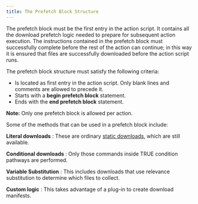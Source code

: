 ```yaml
---
title: The Prefetch Block Structure
---
```


The prefetch block must be the first entry in the action script. 
It contains all the download prefetch logic needed to prepare for
subsequent action execution. The instructions contained in the prefetch block 
must successfully complete before the rest of the action can continue; in this way 
it is ensured that files are successfully downloaded before the action script runs. 


The prefetch block structure must satisfy the following criteria:
- Is located as first entry in the action script. Only blank lines and comments are allowed to precede it.
- Starts with a **begin prefetch block** statement.
- Ends with the **end prefetch block** statement.


**Note:** Only one prefetch block is allowed per action.


Some of the methods that can be used in a prefetch block include:

**Literal downloads**
:	These are ordinary [static downloads](./static_download.html), which are still available.

**Conditional downloads**
:	Only those commands inside TRUE condition pathways are performed.

**Variable Substitution**
:	This includes downloads that use relevance substitution to determine which files to collect.

**Custom logic**
:	This takes advantage of a plug-in to create download manifests.

